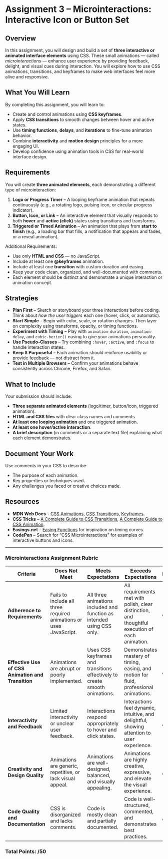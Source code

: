 # Assignment 3 – Microinteractions: Interactive Icon or Button Set

## Overview

In this assignment, you will design and build a set of **three interactive or animated interface elements** using CSS. These small animations — called *microinteractions* — enhance user experience by providing feedback, delight, and visual cues during interaction. You will explore how to use CSS animations, transitions, and keyframes to make web interfaces feel more alive and responsive.

## What You Will Learn

By completing this assignment, you will learn to:

* Create and control animations using **CSS keyframes**.
* Apply **CSS transitions** to smooth changes between hover and active states.
* Use **timing functions**, **delays**, and **iterations** to fine-tune animation behavior.
* Combine **interactivity** and **motion design** principles for a more engaging UI.
* Develop confidence using animation tools in CSS for real-world interface design.

## Requirements

You will create **three animated elements**, each demonstrating a different type of microinteraction:

1. **Logo or Progress Timer** – A looping keyframe animation that repeats continuously (e.g., a rotating logo, pulsing icon, or circular progress indicator).
2. **Button, Icon, or Link** – An interactive element that visually responds to both **hover** and **active (click)** states using transitions and transforms.
3. **Triggered or Timed Animation** – An animation that plays from **start to finish** (e.g., a loading bar that fills, a notification that appears and fades, or a reveal animation).

Additional Requirements:

* Use only **HTML and CSS** — no JavaScript.
* Include at least one **@keyframes** animation.
* Include at least one **transition** with custom duration and easing.
* Keep your code clean, organized, and well-documented with comments.
* Each element should be distinct and demonstrate a unique interaction or animation concept.

## Strategies

* **Plan First** – Sketch or storyboard your three interactions before coding. Think about *how the user triggers* each one (hover, click, or automatic).
* **Start Simple** – Begin with color, scale, or rotation changes. Then layer on complexity using transforms, opacity, or timing functions.
* **Experiment with Timing** – Play with `animation-duration`, `animation-delay`, and `cubic-bezier()` easing to give your animations personality.
* **Use Pseudo-Classes** – Try combining `:hover`, `:active`, and `:focus` to handle interaction states.
* **Keep It Purposeful** – Each animation should reinforce usability or provide feedback — not distract from it.
* **Test in Multiple Browsers** – Confirm your animations behave consistently across Chrome, Firefox, and Safari.

## What to Include

Your submission should include:

* **Three separate animated elements** (logo/timer, button/icon, triggered animation).
* **HTML and CSS files** with clear class names and comments.
* **At least one looping animation** and one triggered animation.
* **At least one hover/active interaction**.
* **A brief description** (in comments or a separate text file) explaining what each element demonstrates.

## Document Your Work

Use comments in your CSS to describe:

* The purpose of each animation.
* Key properties or techniques used.
* Any challenges you faced or creative choices made.

## Resources

* **MDN Web Docs** – [CSS Animations](https://developer.mozilla.org/en-US/docs/Web/CSS/animation), [CSS Transitions](https://developer.mozilla.org/en-US/docs/Web/CSS/transition), [Keyframes](https://developer.mozilla.org/en-US/docs/Web/CSS/@keyframes).
* **CSS Tricks** – [A Complete Guide to CSS Transitions](https://css-tricks.com/almanac/properties/t/transition/), [A Complete Guide to CSS Animation](https://css-tricks.com/almanac/properties/a/animation/).
* **Easings.net** – [Easing Functions](https://easings.net/) for inspiration on timing curves.
* **CodePen** – Search for “CSS Microinteractions” for examples of interactive buttons and icons.

---

### Microinteractions Assignment Rubric

| **Criteria**                                      | **Does Not Meet**                                                  | **Meets Expectations**                                                      | **Exceeds Expectations**                                                                         | **Points** |
| ------------------------------------------------- | ------------------------------------------------------------------ | --------------------------------------------------------------------------- | ------------------------------------------------------------------------------------------------ | ---------- |
| **Adherence to Requirements**                     | Fails to include all three required animations or uses JavaScript. | All three animations included and function as intended using CSS only.      | All requirements met with polish, clear distinction, and thoughtful execution of each animation. | /10        |
| **Effective Use of CSS Animation and Transition** | Animations are abrupt or poorly implemented.                       | Uses CSS keyframes and transitions effectively to create smooth animations. | Demonstrates mastery of timing, easing, and motion for fluid, professional animations.           | /10        |
| **Interactivity and Feedback**                    | Limited interactivity or unclear user feedback.                    | Interactions respond appropriately to hover and click states.               | Interactions feel dynamic, intuitive, and delightful, showing attention to user experience.      | /10        |
| **Creativity and Design Quality**                 | Animations are generic, repetitive, or lack visual appeal.         | Animations are well-designed, balanced, and visually appealing.             | Animations are highly creative, expressive, and elevate the visual experience.                   | /10        |
| **Code Quality and Documentation**                | CSS is disorganized and lacks comments.                            | Code is mostly clean and partially documented.                              | Code is well-structured, commented, and demonstrates best practices.                             | /10        |

### Total Points: /50
